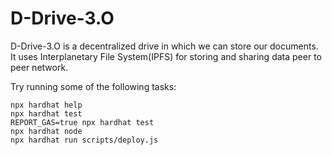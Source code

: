 # D-Drive-3.O

D-Drive-3.O is a decentralized drive in which we can store our documents. It uses Interplanetary File System(IPFS) for storing and sharing data peer to peer network.

Try running some of the following tasks:

```shell
npx hardhat help
npx hardhat test
REPORT_GAS=true npx hardhat test
npx hardhat node
npx hardhat run scripts/deploy.js
```
